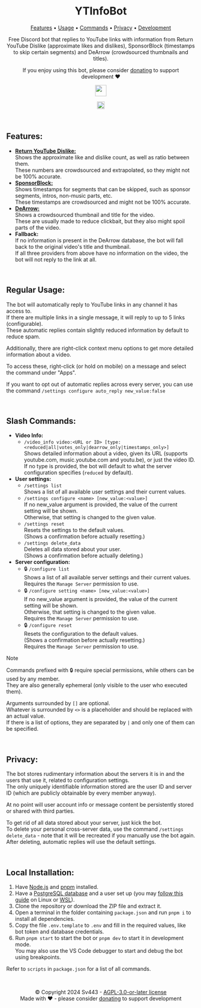 <div style="text-align:center;" align="center">

# YTInfoBot
[Features](#features) &bull; [Usage](#regular-usage) &bull; [Commands](#slash-commands) &bull; [Privacy](#privacy) &bull; [Development](#local-installation)

Free Discord bot that replies to YouTube links with information from Return YouTube Dislike (approximate likes and dislikes), SponsorBlock (timestamps to skip certain segments) and DeArrow (crowdsourced thumbnails and titles).  
  
If you enjoy using this bot, please consider [donating](https://github.com/sponsors/Sv443) to support development ❤️
  
<a href="https://discord.com/api/oauth2/authorize?client_id=1290320137223802912&permissions=292058098752&scope=bot%20applications.commands" target="_blank"><img src="https://img.shields.io/badge/Invite%20Bot-%E2%96%BA-78f05d" height="30"></a>

<a href="https://dc.sv443.net/" target="_blank"><img src="https://img.shields.io/badge/Join-Support%20Server-6e7bf4" height="20"></a>
</div>

<br>

## Features:
- [**Return YouTube Dislike:**](https://returnyoutubedislike.com/)  
  Shows the approximate like and dislike count, as well as ratio between them.  
  These numbers are crowdsourced and extrapolated, so they might not be 100% accurate.
- [**SponsorBlock:**](https://sponsor.ajay.app/)  
  Shows timestamps for segments that can be skipped, such as sponsor segments, intros, non-music parts, etc.  
  These timestamps are crowdsourced and might not be 100% accurate.
- [**DeArrow:**](https://dearrow.com/)  
  Shows a crowdsourced thumbnail and title for the video.  
  These are usually made to reduce clickbait, but they also might spoil parts of the video.
- **Fallback:**  
  If no information is present in the DeArrow database, the bot will fall back to the original video's title and thumbnail.  
  If all three providers from above have no information on the video, the bot will not reply to the link at all.

<br>

## Regular Usage:
The bot will automatically reply to YouTube links in any channel it has access to.  
If there are multiple links in a single message, it will reply to up to 5 links (<!--TODO:-->configurable).  
These automatic replies contain slightly reduced information by default to reduce spam.  
  
<!--TODO:-->Additionally, there are right-click context menu options to get more detailed information about a video.  
To access these, right-click (or hold on mobile) on a message and select the command under "Apps".  
  
If you want to opt out of automatic replies across every server, you can use the command `/settings configure auto_reply new_value:false`

<br>

## Slash Commands:
- **Video Info:**
  - `/video_info video:<URL or ID> [type:<reduced|all|votes_only|dearrow_only|timestamps_only>]`  
    Shows detailed information about a video, given its URL (supports youtube.com, music.youtube.com and youtu.be), or just the video ID.  
    If no type is provided, the bot will default to what the server configuration specifies (`reduced` by default).
- **User settings:**
  - `/settings list`  
    Shows a list of all available user settings and their current values.
  - `/settings configure <name> [new_value:<value>]`  
    If no new_value argument is provided, the value of the current setting will be shown.  
    Otherwise, that setting is changed to the given value.
  - `/settings reset`  
    Resets the settings to the default values.  
    (Shows a confirmation before actually resetting.)
  - `/settings delete_data`  
    Deletes all data stored about your user.  
    (Shows a confirmation before actually deleting.)
- **Server configuration:**
  - 🔒 `/configure list`  
    Shows a list of all available server settings and their current values.  
    Requires the `Manage Server` permission to use.
  - 🔒 `/configure setting <name> [new_value:<value>]`  
    If no new_value argument is provided, the value of the current setting will be shown.  
    Otherwise, that setting is changed to the given value.  
    Requires the `Manage Server` permission to use.
  - 🔒 `/configure reset`  
    Resets the configuration to the default values.  
    (Shows a confirmation before actually resetting.)  
    Requires the `Manage Server` permission to use.

> [!NOTE]  
> Commands prefixed with 🔒 require special permissions, while others can be used by any member.  
> They are also generally ephemeral (only visible to the user who executed them).  
>   
> Arguments surrounded by `[]` are optional.  
> Whatever is surrounded by `<>` is a placeholder and should be replaced with an actual value.  
> If there is a list of options, they are separated by `|` and only one of them can be specified.

<br>

## Privacy:
The bot stores rudimentary information about the servers it is in and the users that use it, related to configuration settings.  
The only uniquely identifiable information stored are the user ID and server ID (which are publicly obtainable by every member anyway).  
  
At no point will user account info or message content be persistently stored or shared with third parties.  
  
To get rid of all data stored about your server, just kick the bot.  
To delete your personal cross-server data, use the command `/settings delete_data` - note that it will be recreated if you manually use the bot again. After deleting, automatic replies will use the default settings.

<br>

## Local Installation:
1. Have [Node.js](https://nodejs.org/) and [pnpm](https://pnpm.io/installation) installed.
2. Have a [PostgreSQL database](https://www.postgresql.org/) and a user set up (you may [follow this guide](https://medium.com/coding-blocks/creating-user-database-and-adding-access-on-postgresql-8bfcd2f4a91e) on Linux or [WSL](https://learn.microsoft.com/en-us/windows/wsl/install)).
3. Clone the repository or download the ZIP file and extract it.
4. Open a terminal in the folder containing `package.json` and run `pnpm i` to install all dependencies.
5. Copy the file `.env.template` to `.env` and fill in the required values, like bot token and database credentials.
6. Run `pnpm start` to start the bot or `pnpm dev` to start it in development mode.  
  You may also use the VS Code debugger to start and debug the bot using breakpoints.
  
Refer to `scripts` in `package.json` for a list of all commands.

<br>

<div style="text-align:center;" align="center">

©️ Copyright 2024 Sv443 - [AGPL-3.0-or-later license](./LICENSE.txt)  
Made with ❤️ - please consider [donating](https://github.com/sponsors/Sv443) to support development
</div>
